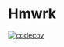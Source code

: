 # Hmwrk
[![codecov](https://codecov.io/gh/Zevn9/Hmwrk/branch/main/graph/badge.svg?token=GU5FI3PCOQ)](https://codecov.io/gh/Zevn9/Hmwrk)
